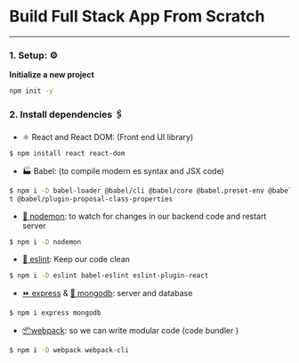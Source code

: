 # Build Full Stack App From Scratch
<hr>


### 1. Setup: ⚙️
**Initialize a new project**
```sh
npm init -y
```

### 2. Install dependencies 🖇️

- ⚛️ React and React DOM: (Front end UI library) 
  
```sh 
$ npm install react react-dom
```

- 🏭 Babel: (to compile modern es syntax and JSX code) 
  
```sh 
$ npm i -D babel-loader @babel/cli @babel/core @babel.preset-env @babel/preset-reac
t @babel/plugin-proposal-class-properties
```

- [👿 nodemon](https://nodemon.io/): to watch for changes in our backend code and restart server 
  
```sh 
$ npm i -D nodemon 
```

- [🧼 eslint](https://eslint.org/): Keep our code clean
  
```sh 
$ npm i -D eslint babel-eslint eslint-plugin-react
```

- [⏩ express](https://expressjs.com/) & [🍏 mongodb](https://www.mongodb.com/): server and database
  
```sh 
$ npm i express mongodb
```

- [📦webpack](https://webpack.js.org/): so we can write modular code (code bundler )
  
```sh 
$ npm i -D webpack webpack-cli
```

